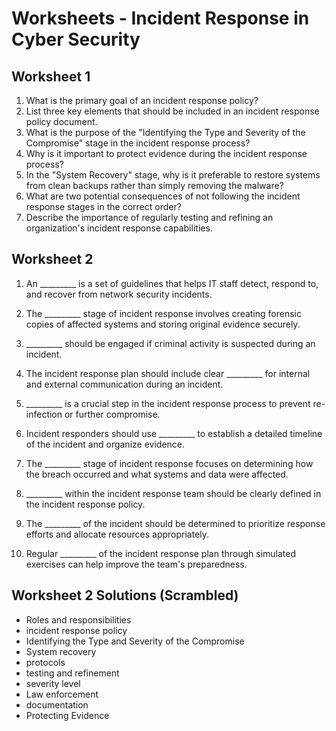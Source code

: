 # Worksheets - Incident Response in Cyber Security

## Worksheet 1

1. What is the primary goal of an incident response policy?
2. List three key elements that should be included in an incident response policy document.
3. What is the purpose of the "Identifying the Type and Severity of the Compromise" stage in the incident response process?
4. Why is it important to protect evidence during the incident response process?
5. In the "System Recovery" stage, why is it preferable to restore systems from clean backups rather than simply removing the malware?
6. What are two potential consequences of not following the incident response stages in the correct order?
7. Describe the importance of regularly testing and refining an organization's incident response capabilities.


## Worksheet 2

1. An \_\_\_\_\_\_\_\_\_ is a set of guidelines that helps IT staff detect, respond to, and recover from network security incidents.

2. The \_\_\_\_\_\_\_\_\_ stage of incident response involves creating forensic copies of affected systems and storing original evidence securely.

3. \_\_\_\_\_\_\_\_\_ should be engaged if criminal activity is suspected during an incident.

4. The incident response plan should include clear \_\_\_\_\_\_\_\_\_ for internal and external communication during an incident.

5. \_\_\_\_\_\_\_\_\_ is a crucial step in the incident response process to prevent re-infection or further compromise.

6. Incident responders should use \_\_\_\_\_\_\_\_\_ to establish a detailed timeline of the incident and organize evidence.

7. The \_\_\_\_\_\_\_\_\_ stage of incident response focuses on determining how the breach occurred and what systems and data were affected.

8. \_\_\_\_\_\_\_\_\_ within the incident response team should be clearly defined in the incident response policy.

9. The \_\_\_\_\_\_\_\_\_ of the incident should be determined to prioritize response efforts and allocate resources appropriately.

10. Regular \_\_\_\_\_\_\_\_\_ of the incident response plan through simulated exercises can help improve the team's preparedness.

## Worksheet 2 Solutions (Scrambled)

- Roles and responsibilities
- incident response policy
- Identifying the Type and Severity of the Compromise
- System recovery
- protocols
- testing and refinement
- severity level
- Law enforcement
- documentation
- Protecting Evidence

